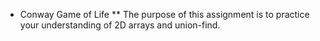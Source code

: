 * Conway Game of Life
** The purpose of this assignment is to practice your understanding of  2D arrays and union-find.
